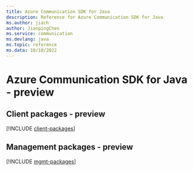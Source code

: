 ```yaml
---
title: Azure Communication SDK for Java
description: Reference for Azure Communication SDK for Java
ms.author: jiach
author: JianpingChen
ms.service: communication
ms.devlang: java
ms.topic: reference
ms.data: 10/10/2022
---
```

# Azure Communication SDK for Java - preview

## Client packages - preview
[!INCLUDE [client-packages](communication-client-index.md)]
## Management packages - preview
[!INCLUDE [mgmt-packages](communication-mgmt-index.md)]